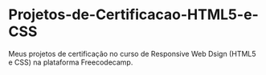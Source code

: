 # Projetos-de-Certificacao-HTML5-e-CSS
Meus projetos de certificação no curso de Responsive Web Dsign (HTML5 e CSS) na plataforma Freecodecamp.
